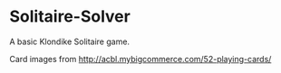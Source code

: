 # Solitaire-Solver
A basic Klondike Solitaire game.

Card images from http://acbl.mybigcommerce.com/52-playing-cards/
